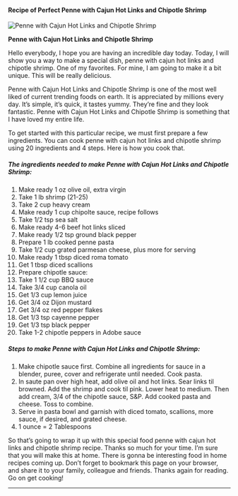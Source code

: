             

#### Recipe of Perfect Penne with Cajun Hot Links and Chipotle Shrimp

![Penne with Cajun Hot Links and Chipotle Shrimp](https://img-global.cpcdn.com/recipes/4e9b55a579b7d972/751x532cq70/penne-with-cajun-hot-links-and-chipotle-shrimp-recipe-main-photo.jpg)

**Penne with Cajun Hot Links and Chipotle Shrimp**

Hello everybody, I hope you are having an incredible day today. Today, I will show you a way to make a special dish, penne with cajun hot links and chipotle shrimp. One of my favorites. For mine, I am going to make it a bit unique. This will be really delicious.

Penne with Cajun Hot Links and Chipotle Shrimp is one of the most well liked of current trending foods on earth. It is appreciated by millions every day. It’s simple, it’s quick, it tastes yummy. They’re fine and they look fantastic. Penne with Cajun Hot Links and Chipotle Shrimp is something that I have loved my entire life.

To get started with this particular recipe, we must first prepare a few ingredients. You can cook penne with cajun hot links and chipotle shrimp using 20 ingredients and 4 steps. Here is how you cook that.

##### The ingredients needed to make Penne with Cajun Hot Links and Chipotle Shrimp:

1.  Make ready 1 oz olive oil, extra virgin
2.  Take 1 lb shrimp (21-25)
3.  Take 2 cup heavy cream
4.  Make ready 1 cup chipolte sauce, recipe follows
5.  Take 1/2 tsp sea salt
6.  Make ready 4-6 beef hot links sliced
7.  Make ready 1/2 tsp ground black pepper
8.  Prepare 1 lb cooked penne pasta
9.  Take 1/2 cup grated parmesan cheese, plus more for serving
10.  Make ready 1 tbsp diced roma tomato
11.  Get 1 tbsp diced scallions
12.  Prepare chipotle sauce:
13.  Take 1 1/2 cup BBQ sauce
14.  Take 3/4 cup canola oil
15.  Get 1/3 cup lemon juice
16.  Get 3/4 oz Dijon mustard
17.  Get 3/4 oz red pepper flakes
18.  Get 1/3 tsp cayenne pepper
19.  Get 1/3 tsp black pepper
20.  Take 1-2 chipotle peppers in Adobe sauce

##### Steps to make Penne with Cajun Hot Links and Chipotle Shrimp:

1.  Make chipotle sauce first. Combine all ingredients for sauce in a blender, puree, cover and refrigerate until needed. Cook pasta.
2.  In saute pan over high heat, add olive oil and hot links. Sear links til browned. Add the shrimp and cook til pink. Lower heat to medium. Then add cream, 3/4 of the chipotle sauce, S&P. Add cooked pasta and cheese. Toss to combine.
3.  Serve in pasta bowl and garnish with diced tomato, scallions, more sauce, if desired, and grated cheese.
4.  1 ounce = 2 Tablespoons

So that’s going to wrap it up with this special food penne with cajun hot links and chipotle shrimp recipe. Thanks so much for your time. I’m sure that you will make this at home. There is gonna be interesting food in home recipes coming up. Don’t forget to bookmark this page on your browser, and share it to your family, colleague and friends. Thanks again for reading. Go on get cooking!

* * *